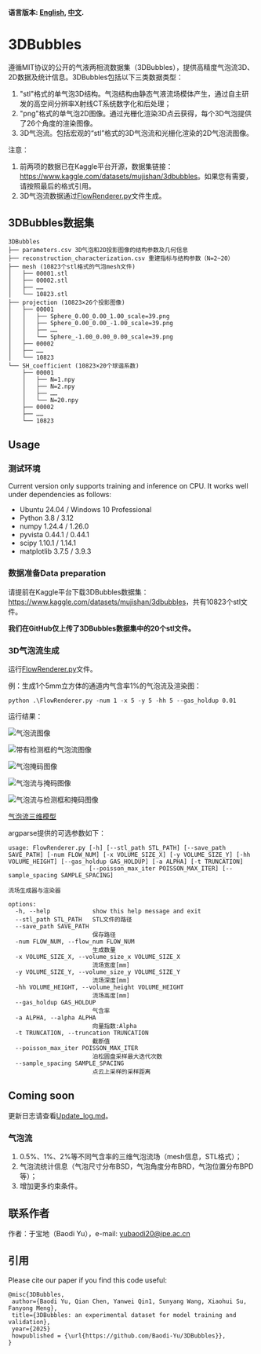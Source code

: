 **语言版本: [English](README.md), [中文](README_zh.md).**

# 3DBubbles

遵循MIT协议的公开的气液两相流数据集（3DBubbles），提供高精度气泡流3D、2D数据及统计信息。3DBubbles包括以下三类数据类型：
1. "stl"格式的单气泡3D结构。气泡结构由静态气液流场模体产生，通过自主研发的高空间分辨率X射线CT系统数字化和后处理；
2. "png"格式的单气泡2D图像。通过光栅化渲染3D点云获得，每个3D气泡提供了26个角度的渲染图像。
3. 3D气泡流。包括宏观的“stl”格式的3D气泡流和光栅化渲染的2D气泡流图像。

注意：
1. 前两项的数据已在Kaggle平台开源，数据集链接：<https://www.kaggle.com/datasets/mujishan/3dbubbles>。如果您有需要，请按照最后的格式引用。
2. 3D气泡流数据通过[FlowRenderer.py](FlowRenderer.py)文件生成。

## 3DBubbles数据集
    3DBubbles
    ├── parameters.csv 3D气泡和2D投影图像的结构参数及几何信息
    ├── reconstruction_characterization.csv 重建指标与结构参数（N=2~20）
    ├── mesh (10823个stl格式的气泡mesh文件)
    │   ├── 00001.stl
    │   ├── 00002.stl
    │   ├── ……
    │   └── 10823.stl  
    ├── projection (10823×26个投影图像)
    │   ├── 00001
    │   │   ├── Sphere_0.00_0.00_1.00_scale=39.png  
    │   │   ├── Sphere_0.00_0.00_-1.00_scale=39.png    
    │   │   ├── ……
    │   │   └── Sphere_-1.00_0.00_0.00_scale=39.png
    │   ├── 00002
    │   ├── ……
    │   └── 10823
    └── SH_coefficient (10823×20个球谐系数)
        ├── 00001
        │   ├── N=1.npy  
        │   ├── N=2.npy
        │   ├── ……
        │   └── N=20.npy
        ├── 00002
        ├── ……
        └── 10823

## Usage
### 测试环境
Current version only supports training and inference on CPU. It works well under dependencies as follows:
* Ubuntu 24.04 / Windows 10 Professional
* Python 3.8 / 3.12
* numpy 1.24.4 / 1.26.0
* pyvista 0.44.1 / 0.44.1
* scipy 1.10.1 / 1.14.1
* matplotlib 3.7.5 / 3.9.3

### 数据准备Data preparation
请提前在Kaggle平台下载3DBubbles数据集：<https://www.kaggle.com/datasets/mujishan/3dbubbles>，共有10823个stl文件。

**我们在GitHub仅上传了3DBubbles数据集中的20个stl文件。**

### 3D气泡流生成
运行[FlowRenderer.py](FlowRenderer.py)文件。

例：生成1个5mm立方体的通道内气含率1%的气泡流及渲染图：
```
python .\FlowRenderer.py -num 1 -x 5 -y 5 -hh 5 --gas_holdup 0.01
```
运行结果：

![气泡流图像](3Dbubbleflowrender/20250110T172559-117775/000/bubbly_flow.png)

![带有检测框的气泡流图像](3Dbubbleflowrender/20250110T172559-117775/000/bubbly_flow_bboxes.png)

![气泡掩码图像](3Dbubbleflowrender/20250110T172559-117775/000/mask.png)

![气泡流与掩码图像](3Dbubbleflowrender/20250110T172559-117775/000/mask_merge.png)

![气泡流与检测框和掩码图像](3Dbubbleflowrender/20250110T172559-117775/000/mask_merge_bboxes.png)

[气泡流三维模型](3Dbubbleflowrender/20250110T172559-117775/000/0.01_fibonacci.stl)

argparse提供的可选参数如下：
```
usage: FlowRenderer.py [-h] [--stl_path STL_PATH] [--save_path SAVE_PATH] [-num FLOW_NUM] [-x VOLUME_SIZE_X] [-y VOLUME_SIZE_Y] [-hh VOLUME_HEIGHT] [--gas_holdup GAS_HOLDUP] [-a ALPHA] [-t TRUNCATION]
                       [--poisson_max_iter POISSON_MAX_ITER] [--sample_spacing SAMPLE_SPACING]

流场生成器与渲染器

options:
  -h, --help            show this help message and exit
  --stl_path STL_PATH   STL文件的路径
  --save_path SAVE_PATH
                        保存路径
  -num FLOW_NUM, --flow_num FLOW_NUM
                        生成数量
  -x VOLUME_SIZE_X, --volume_size_x VOLUME_SIZE_X
                        流场宽度[mm]
  -y VOLUME_SIZE_Y, --volume_size_y VOLUME_SIZE_Y
                        流场深度[mm]
  -hh VOLUME_HEIGHT, --volume_height VOLUME_HEIGHT
                        流场高度[mm]
  --gas_holdup GAS_HOLDUP
                        气含率
  -a ALPHA, --alpha ALPHA
                        向量指数:Alpha
  -t TRUNCATION, --truncation TRUNCATION
                        截断值
  --poisson_max_iter POISSON_MAX_ITER
                        泊松圆盘采样最大迭代次数
  --sample_spacing SAMPLE_SPACING
                        点云上采样的采样距离
```

## Coming soon

更新日志请查看[Update_log.md](Update_log.md)。
### 气泡流
1.  0.5%、1%、2%等不同气含率的三维气泡流场（mesh信息，STL格式）；
2.  气泡流统计信息（气泡尺寸分布BSD，气泡角度分布BRD，气泡位置分布BPD等）；
3.  增加更多约束条件。

## 联系作者

作者：于宝地（Baodi Yu），e-mail: <yubaodi20@ipe.ac.cn>

## 引用
Please cite our paper if you find this code useful:
 ```
@misc{3DBubbles,
  author={Baodi Yu, Qian Chen, Yanwei Qin1, Sunyang Wang, Xiaohui Su, Fanyong Meng},
  title={3DBubbles: an experimental dataset for model training and validation},
  year={2025}
  howpublished = {\url{https://github.com/Baodi-Yu/3DBubbles}},
}
 ```